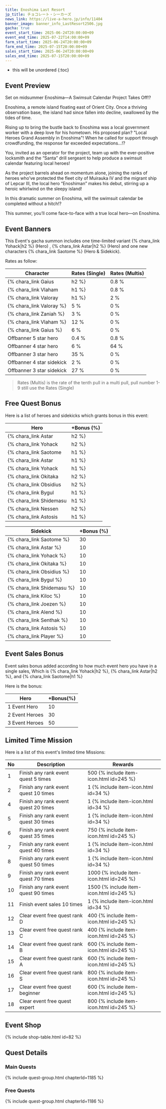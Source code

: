 ```yaml
---
title: Enoshima Last Resort
jp_title: チョコレート・シーカーズ
news_link: https://live-a-hero.jp/info/11404
banner_image: banner_info_LastResort2506.jpg
gacha: true
event_start_time: 2025-06-24T20:00:00+09
event_end_time: 2025-07-22T14:00:00+09
farm_start_time: 2025-06-24T20:00:00+09
farm_end_time: 2025-07-15T20:00:00+09
sales_start_time: 2025-06-24T20:00:00+09
sales_end_time: 2025-07-15T20:00:00+09
---
```


* this will be unordered
{:toc}

## Event Preview

Set on midsummer Enoshima—A Swimsuit Calendar Project Takes Off!?

Enoshima, a remote island floating east of Orient City.
Once a thriving observation base, the island had since fallen into decline, swallowed by the tides of time.

Rising up to bring the bustle back to Enoshima was a local government worker with a deep love for his hometown.
His proposed plan? "Local Heroes Grand Assembly in Enoshima"!
When he called for support through crowdfunding, the response far exceeded expectations...!?

You, invited as an operator for the project,
team up with the ever-positive locksmith and the “Santa” drill sergeant
to help produce a swimsuit calendar featuring local heroes!

As the project barrels ahead on momentum alone,
joining the ranks of heroes who’ve protected the fleet city of Muirauka IV and the migrant ship of Lepcar III,
the local hero “Enoshiman” makes his debut, stirring up a heroic whirlwind on the sleepy island!

In this dramatic summer on Enoshima, will the swimsuit calendar be completed without a hitch!?

This summer, you’ll come face-to-face with a true local hero—on Enoshima.

## Event Banners

This Event's gacha summon includes one time-limited variant {% chara_link Yohack|h2 %} (Hero) , {% chara_link Astar|h2 %} (Hero) and one new characters {% chara_link Saotome %} (Hero & Sidekick).

Rates as follow:

| Character                                                | Rates (Single) | Rates (Multis) |
|----------------------------------------------------------|----------------|----------------|
| {% chara_link Gaius|h2 %}                               | 0.8 %            | 1.6 %            |
| {% chara_link Vlaham|h1 %}                              | 0.8 %            | 1.6 %            |
| {% chara_link Valoray|h1 %}                             | 2 %              | 32 %             |
| {% chara_link Valoray %}                                 | 5 %              | 0 %             |
| {% chara_link Zaniah %}                                 | 3 %              | 0 %             |
| {% chara_link Vlaham %}                                   | 12 %             | 0 %             |
| {% chara_link Gaius %}                                   | 6 %             | 0 %             |
| Offbanner 5 star hero                                    | 0.4 %            | 0.8 %            |
| Offbanner 4 star hero                                    | 6 %              | 64 %             |
| Offbanner 3 star hero                                    | 35 %             | 0 %              |
| Offbanner 4 star sidekick                                | 2 %              | 0 %              |
| Offbanner 3 star sidekick                                | 27 %             | 0 %              |

>Rates (Multis) is the rate of the tenth pull in a multi pull, pull number 1-9 still use the Rates (Single)

## Free Quest Bonus

Here is a list of heroes and sidekicks which grants bonus in this event:

| Hero | +Bonus (%)|
|------------|--------------|
| {% chara_link Astar|h2 %} | 40 |
| {% chara_link Yohack|h2 %}  | 40 |
| {% chara_link Saotome|h1 %}  | 30 |
| {% chara_link Astar|h1 %}  | 10 |
| {% chara_link Yohack|h1 %} | 10 |
| {% chara_link Okitaka|h2 %}  | 20 |
| {% chara_link Obsidius|h2 %} | 20 | 
| {% chara_link Bygul|h1 %} | 10 |
| {% chara_link Shidemasu|h1 %} | 10 | 
| {% chara_link Nessen|h2 %} | 20 | 
| {% chara_link Astosis|h1 %} | 20 | 

| Sidekick | +Bonus (%) |
|-------------|---------------|
| {% chara_link Saotome %} | 30 | 
| {% chara_link Astar %}  | 10 | 
| {% chara_link Yohack %}  | 10 | 
| {% chara_link Okitaka %}  | 10 | 
| {% chara_link Obsidius %}  | 10 |
| {% chara_link Bygul %}  | 10 | 
| {% chara_link Shidemasu %}  | 10 | 
| {% chara_link Kiloc %}  | 10 | 
| {% chara_link Joezen %}  | 10 | 
| {% chara_link Alend %}  | 10 | 
| {% chara_link Senthak %}  | 10 |
| {% chara_link Astosis %}  | 10 | 
| {% chara_link Player %} | 10 | 

## Event Sales Bonus

Event sales bonus added according to how much event hero you have in a single sales, Which is
{% chara_link Yohack|h2 %}, {% chara_link Astar|h2 %}, and {% chara_link Saotome|h1 %}

Here is the bonus:

| Hero   | +Bonus(%) |
|--------|-----------|
| 1 Event Hero   |     10    |
| 2 Event Heroes |     30    |
| 3 Event Heroes |     50    |

## Limited Time Mission

Here is a list of this event's limited time Missions:

| No  | Description      | Rewards      |
|----|-----------------------------------------------------------|----------------|
| 1  | Finish any rank event quest 5 times | 500 {% include item-icon.html id=245 %}    |
| 2  | Finish any rank event quest 10 times | 1 {% include item-icon.html id=34 %}    |
| 4  | Finish any rank event quest 20 times | 1 {% include item-icon.html id=34 %}    |
| 5  | Finish any rank event quest 30 times | 1 {% include item-icon.html id=34 %}    |
| 6  | Finish any rank event quest 35 times | 750 {% include item-icon.html id=245 %}    |
| 7  | Finish any rank event quest 40 times | 1 {% include item-icon.html id=34 %}    |
| 8  | Finish any rank event quest 50 times | 1 {% include item-icon.html id=34 %}    |
| 9  | Finish any rank event quest 70 times | 1000 {% include item-icon.html id=245 %}    |
| 10  | Finish any rank event quest 90 times | 1500 {% include item-icon.html id=245 %}    |
| 11  | Finish event sales 10 times | 1 {% include item-icon.html id=34 %}    |
| 12 | Clear event free quest rank D  | 400 {% include item-icon.html id=245 %}    |
| 13 | Clear event free quest rank C  | 400 {% include item-icon.html id=245 %}    |
| 14 | Clear event free quest rank B  | 600 {% include item-icon.html id=245 %}    |
| 15 | Clear event free quest rank A  | 600 {% include item-icon.html id=245 %}    |
| 16 | Clear event free quest rank S  | 800 {% include item-icon.html id=245 %}    |
| 17 | Clear event free quest beginner  | 600 {% include item-icon.html id=245 %}    |
| 18 | Clear event free quest expert  | 800 {% include item-icon.html id=245 %}    |

## Event Shop

{% include shop-table.html id=82 %}

## Quest Details

### Main Quests

{% include quest-group.html chapterId=1185 %}

### Free Quests

{% include quest-group.html chapterId=1186 %}

